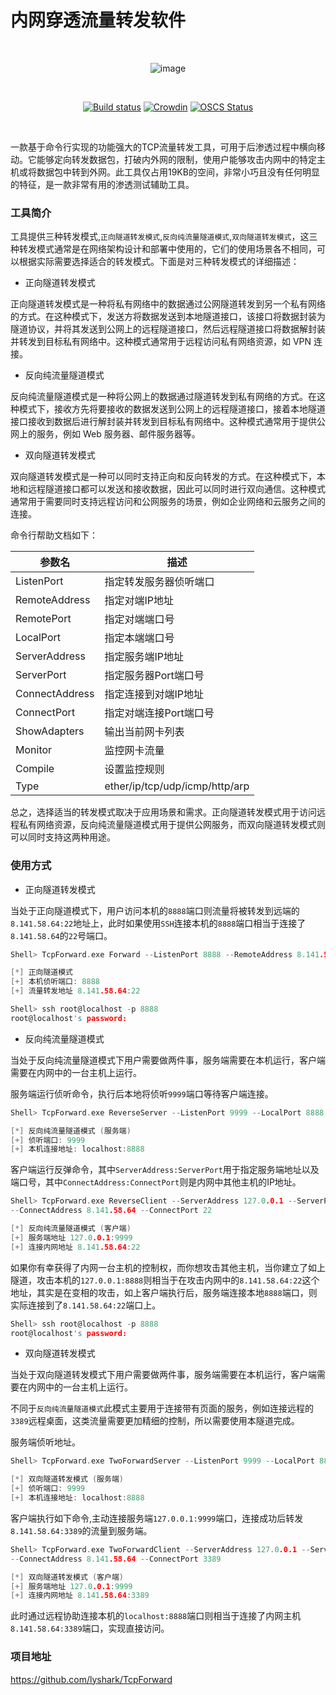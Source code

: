 # 内网穿透流量转发软件

<br>

<div align=center>

![image](https://user-images.githubusercontent.com/52789403/226499917-86beab49-131b-4d78-805f-07e9c40a6364.png)

<br>

[![Build status](https://cdn.lyshark.com/archive/LyScript/build.svg)](https://github.com/lyshark/LyMemory) [![Crowdin](https://cdn.lyshark.com/archive/LyScript/email.svg)](mailto:me@lyshark.com)  [![OSCS Status](https://cdn.lyshark.com/archive/LyScript/OSCS.svg)](https://www.lyshark.com)

</div>

<br>

一款基于命令行实现的功能强大的TCP流量转发工具，可用于后渗透过程中横向移动。它能够定向转发数据包，打破内外网的限制，使用户能够攻击内网中的特定主机或将数据包中转到外网。此工具仅占用19KB的空间，非常小巧且没有任何明显的特征，是一款非常有用的渗透测试辅助工具。

### 工具简介

工具提供三种转发模式,`正向隧道转发模式`,`反向纯流量隧道模式`,`双向隧道转发模式`，这三种转发模式通常是在网络架构设计和部署中使用的，它们的使用场景各不相同，可以根据实际需要选择适合的转发模式。下面是对三种转发模式的详细描述：

 - 正向隧道转发模式

正向隧道转发模式是一种将私有网络中的数据通过公网隧道转发到另一个私有网络的方式。在这种模式下，发送方将数据发送到本地隧道接口，该接口将数据封装为隧道协议，并将其发送到公网上的远程隧道接口，然后远程隧道接口将数据解封装并转发到目标私有网络中。这种模式通常用于远程访问私有网络资源，如 VPN 连接。

 - 反向纯流量隧道模式
 
 反向纯流量隧道模式是一种将公网上的数据通过隧道转发到私有网络的方式。在这种模式下，接收方先将要接收的数据发送到公网上的远程隧道接口，接着本地隧道接口接收到数据后进行解封装并转发到目标私有网络中。这种模式通常用于提供公网上的服务，例如 Web 服务器、邮件服务器等。
 
 - 双向隧道转发模式
 
 双向隧道转发模式是一种可以同时支持正向和反向转发的方式。在这种模式下，本地和远程隧道接口都可以发送和接收数据，因此可以同时进行双向通信。这种模式通常用于需要同时支持远程访问和公网服务的场景，例如企业网络和云服务之间的连接。
 
命令行帮助文档如下：

| 参数名 | 描述 |
| --- | --- |
| ListenPort | 指定转发服务器侦听端口 |
| RemoteAddress | 指定对端IP地址 |
| RemotePort | 指定对端端口号 |
| LocalPort | 指定本端端口号 |
| ServerAddress | 指定服务端IP地址 |
| ServerPort | 指定服务器Port端口号 |
| ConnectAddress | 指定连接到对端IP地址 |
| ConnectPort | 指定对端连接Port端口号 |
| ShowAdapters | 输出当前网卡列表 |
| Monitor | 监控网卡流量 |
| Compile | 设置监控规则 |
| Type | ether/ip/tcp/udp/icmp/http/arp |

总之，选择适当的转发模式取决于应用场景和需求。正向隧道转发模式用于访问远程私有网络资源，反向纯流量隧道模式用于提供公网服务，而双向隧道转发模式则可以同时支持这两种用途。

### 使用方式

 - 正向隧道转发模式
 
当处于正向隧道模式下，用户访问本机的`8888`端口则流量将被转发到远端的`8.141.58.64:22`地址上，此时如果使用`SSH`连接本机的`8888`端口相当于连接了`8.141.58.64`的`22`号端口。
 ```C
Shell> TcpForward.exe Forward --ListenPort 8888 --RemoteAddress 8.141.58.64 --RemotePort 22

[*] 正向隧道模式
[+] 本机侦听端口: 8888
[+] 流量转发地址 8.141.58.64:22

Shell> ssh root@localhost -p 8888
root@localhost's password:
 ```
 
  - 反向纯流量隧道模式

当处于反向纯流量隧道模式下用户需要做两件事，服务端需要在本机运行，客户端需要在内网中的一台主机上运行。

服务端运行侦听命令，执行后本地将侦听`9999`端口等待客户端连接。
```C
Shell> TcpForward.exe ReverseServer --ListenPort 9999 --LocalPort 8888

[*] 反向纯流量隧道模式 (服务端)
[+] 侦听端口: 9999
[+] 本机连接地址: localhost:8888
```
客户端运行反弹命令，其中`ServerAddress:ServerPort`用于指定服务端地址以及端口号，其中`ConnectAddress:ConnectPort`则是内网中其他主机的IP地址。
```C
Shell> TcpForward.exe ReverseClient --ServerAddress 127.0.0.1 --ServerPort 9999 \
--ConnectAddress 8.141.58.64 --ConnectPort 22

[*] 反向纯流量隧道模式 (客户端)
[+] 服务端地址 127.0.0.1:9999
[+] 连接内网地址 8.141.58.64:22
```
如果你有幸获得了内网一台主机的控制权，而你想攻击其他主机，当你建立了如上隧道，攻击本机的`127.0.0.1:8888`则相当于在攻击内网中的`8.141.58.64:22`这个地址，其实是在变相的攻击，如上客户端执行后，服务端连接本地`8888`端口，则实际连接到了`8.141.58.64:22`端口上。
```C
Shell> ssh root@localhost -p 8888
root@localhost's password:
```

 - 双向隧道转发模式

当处于双向隧道转发模式下用户需要做两件事，服务端需要在本机运行，客户端需要在内网中的一台主机上运行。

不同于`反向纯流量隧道模式`此模式主要用于连接带有页面的服务，例如连接远程的`3389`远程桌面，这类流量需要更加精细的控制，所以需要使用本隧道完成。

服务端侦听地址。
```C
Shell> TcpForward.exe TwoForwardServer --ListenPort 9999 --LocalPort 8888

[*] 双向隧道转发模式 (服务端)
[+] 侦听端口: 9999
[+] 本机连接地址: localhost:8888
```

客户端执行如下命令,主动连接服务端`127.0.0.1:9999`端口，连接成功后转发`8.141.58.64:3389`的流量到服务端。
```C
Shell> TcpForward.exe TwoForwardClient --ServerAddress 127.0.0.1 --ServerPort 9999 \
--ConnectAddress 8.141.58.64 --ConnectPort 3389

[*] 双向隧道转发模式 (客户端)
[+] 服务端地址 127.0.0.1:9999
[+] 连接内网地址 8.141.58.64:3389
```
此时通过远程协助连接本机的`localhost:8888`端口则相当于连接了内网主机`8.141.58.64:3389`端口，实现直接访问。

### 项目地址

https://github.com/lyshark/TcpForward
